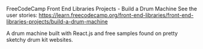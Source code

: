 FreeCodeCamp Front End Libraries Projects - Build a Drum Machine
See the user stories: https://learn.freecodecamp.org/front-end-libraries/front-end-libraries-projects/build-a-drum-machine

A drum machine built with React.js and free samples found on pretty sketchy drum kit websites.
